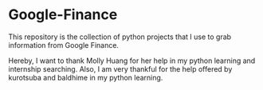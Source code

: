 # Google-Finance

This repository is the collection of python projects that I use to grab information from Google Finance.

Hereby, I want to thank Molly Huang for her help in my python learning and internship searching. 
Also, I am very thankful for the help offered by kurotsuba and baldhime in my python learning.
